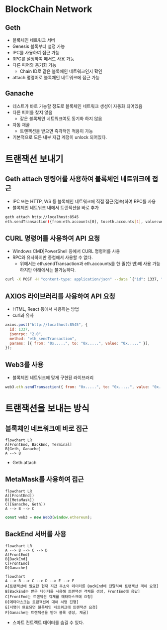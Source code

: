 # BlockChain Network

## Geth

- 블록체인 네트워크 서버
- Genesis 블록부터 설정 가능
- IPC를 사용하여 접근 가능
- RPC를 설정하여 메서드 사용 가능
- 다른 피어와 동기화 가능
  - Chain ID로 같은 블록체인 네트워크인지 확인
- attach 명령어로 블록체인 네트워크에 접근 가능

## Ganache

- 테스트가 바로 가능할 정도로 블록체인 네트워크 생성이 자동화 되어있음
- 다른 피어를 찾지 않음
  - 같은 블록체인 네트워크여도 동기화 하지 않음
- 자동 채굴
  - 트랜잭션을 받으면 즉각적인 적용이 가능
- 기본적으로 모든 내부 지갑 계정이 unlock 되어있다.

# 트랜잭션 보내기

## Geth attach 명령어를 사용하여 블록체인 네트워크에 접근

- IPC 또는 HTTP, WS 등 블록체인 네트워크에 직접 접근(접속)하여 RPC를 사용
- 블록체인 네트워크 내에서 트랜잭션을 바로 추가

```bash
geth attach http://localhost:8545
eth.sendTransaction({from:eth.accounts[0], to:eth.accounts[1], value:web3.toWei(1, 'ether')})
```

## CURL 명령어를 사용하여 API 요청

- Windows CMD|PowerShell 등에서 CURL 명령어를 사용
- RPC와 유사하지만 중첩해서 사용할 수 없다.
  - 위에서는 eth.sendTransaction과 eth.accounts를 한 줄(한 번)에 사용 가능하지만 아래에서는 불가능하다.

```bash
curl -X POST -H "content-type: application/json" --data `{"id": 1337, "jsonrpc": "2.0", "method": "eth_sendTransaction", "params": [{"from" : "0x.....", "to": "0x.....", "value": "0x....."}]}` http://localhost:8545
```

## AXIOS 라이브러리를 사용하여 API 요청

- HTML, React 등에서 사용하는 방법
- curl과 유사

```js
axios.post("http://localhost:8545", {
  id: 1337,
  jsonrpc: "2.0",
  method: "eth_sendTransaction",
  params: [{ from: "0x.....", to: "0x.....", value: "0x....." }],
});
```

## Web3를 사용

- 블록체인 네트워크에 맞게 구현된 라이브러리

```js
web3.eth.sendTransaction({ from: "0x.....", to: "0x.....", value: "0x....." });
```

# 트랜잭션을 보내는 방식

## 블록체인 네트워크에 바로 접근

```mermaid
flowchart LR
A[FrontEnd, BackEnd, Terminal]
B[Geth, Ganache]
A --> B
```

- Geth attach

## MetaMask를 사용하여 접근

```mermaid
flowchart LR
A([FrontEnd])
B([MetaMask])
C([Ganache, Geth])
A --> B --> C
```

```js
const web3 = new Web3(window.ethereum);
```

## BackEnd 서버를 사용

```mermaid
flowchart LR
A --> B --> C --> D
A[FrontEnd]
B[BackEnd]
C[FrontEnd]
D[Ganache]
```

```mermaid
flowchart
A --> B --> C --> D --> E --> F
A[트랜잭션에 필요한 현재 지갑 주소와 데이터를 BackEnd에 전달하여 트랜잭션 객체 요청]
B[BackEnd는 받은 데이터를 사용해 트랜잭션 객체를 생성, FrontEnd에 응답]
C[FrontEnd는 트랜잭션 객체를 메타마스크에 요청]
D[메타마스크는 트랜잭션에 대해 서명 진행]
E[서명이 완료되면 블록체인 네트워크에 트랜잭션 요청]
F[Ganache는 트랜잭션을 받아 블록 생성, 채굴]
```

- 스마트 컨트렉트 데이터를 숨길 수 있다.
